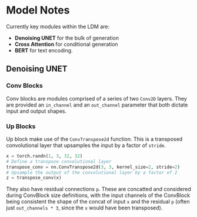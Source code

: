 # Model Notes

Currently key modules within the LDM are:
- **Denoising UNET** for the bulk of generation
- **Cross Attention** for conditional generation
- **BERT** for text encoding.

## Denoising UNET
### Conv Blocks
Conv blocks are modules comprised of a series of two `Conv2D` layers. They are provided an `in_channel` and an `out_channel` parameter that both dictate input and output shapes.

### Up Blocks
Up block make use of the `ConvTranspose2d` function. This is a transposed convolutional layer that upsamples the input by a factor of `stride`.

```py
x = torch.randn(1, 3, 32, 32)
# Define a transpose convolutional layer
transpose_conv = nn.ConvTranspose2d(3, 3, kernel_size=2, stride=2)
# Upsample the output of the convolutional layer by a factor of 2
z = transpose_conv(x)
```

They also have residual connections `p`. These are concatted and considered during ConvBlock size definitions, with the input channels of the ConvBlock being consistent the shape of the concat of input `x` and the residual `p` (often just `out_channels * 3`, since the `x` would have been transposed).